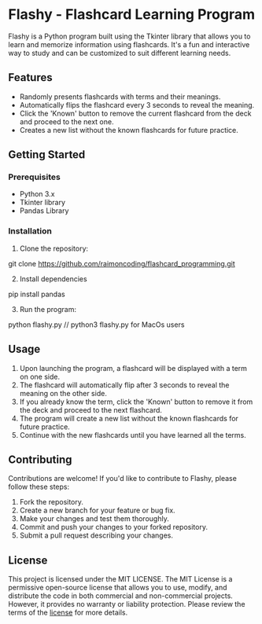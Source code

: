 # Flashy - Flashcard Learning Program

Flashy is a Python program built using the Tkinter library that allows you to learn and memorize information using flashcards. It's a fun and interactive way to study and can be customized to suit different learning needs.

## Features

- Randomly presents flashcards with terms and their meanings.
- Automatically flips the flashcard every 3 seconds to reveal the meaning.
- Click the 'Known' button to remove the current flashcard from the deck and proceed to the next one.
- Creates a new list without the known flashcards for future practice.

## Getting Started

### Prerequisites

- Python 3.x
- Tkinter library
- Pandas Library

### Installation

1. Clone the repository:

git clone https://github.com/raimoncoding/flashcard_programming.git

2. Install dependencies

pip install pandas

3. Run the program:

python flashy.py
// python3 flashy.py for MacOs users

## Usage

1. Upon launching the program, a flashcard will be displayed with a term on one side.
2. The flashcard will automatically flip after 3 seconds to reveal the meaning on the other side.
3. If you already know the term, click the 'Known' button to remove it from the deck and proceed to the next flashcard.
4. The program will create a new list without the known flashcards for future practice.
5. Continue with the new flashcards until you have learned all the terms.

## Contributing

Contributions are welcome! If you'd like to contribute to Flashy, please follow these steps:

1. Fork the repository.
2. Create a new branch for your feature or bug fix.
3. Make your changes and test them thoroughly.
4. Commit and push your changes to your forked repository.
5. Submit a pull request describing your changes.

## License

This project is licensed under the MIT LICENSE. The MIT License is a permissive open-source license that allows you to use, modify, and distribute the code in both commercial and non-commercial projects. However, it provides no warranty or liability protection. Please review the terms of the [license](https://github.com/raimoncoding/flashcard_programming/blob/main/LICENSE.txt) for more details.


